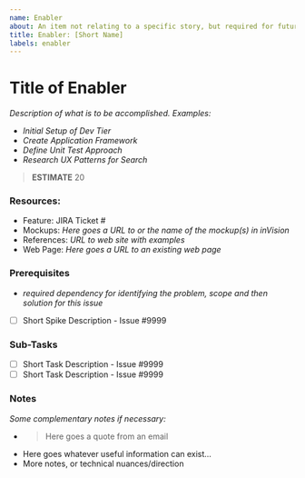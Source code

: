 ```yaml
---
name: Enabler
about: An item not relating to a specific story, but required for future architecture needs, compliance or infrastructure.
title: Enabler: [Short Name]
labels: enabler
---
```


# Title of Enabler

*Description of what is to be accomplished.*
*Examples:*
* *Initial Setup of Dev Tier*
* *Create Application Framework*
* *Define Unit Test Approach*
* *Research UX Patterns for Search*

> **ESTIMATE** 20

### Resources:
* Feature: JIRA Ticket #
* Mockups: *Here goes a URL to or the name of the mockup(s) in inVision*
* References: *URL to web site with examples*
* Web Page: *Here goes a URL to an existing web page*

### Prerequisites
- *required dependency for identifying the problem, scope and then solution for this issue*
- [ ] Short Spike Description - Issue #9999

### Sub-Tasks
- [ ] Short Task Description - Issue #9999
- [ ] Short Task Description - Issue #9999

### Notes

*Some complementary notes if necessary:*

* > Here goes a quote from an email
* Here goes whatever useful information can exist…
* More notes, or technical nuances/direction
